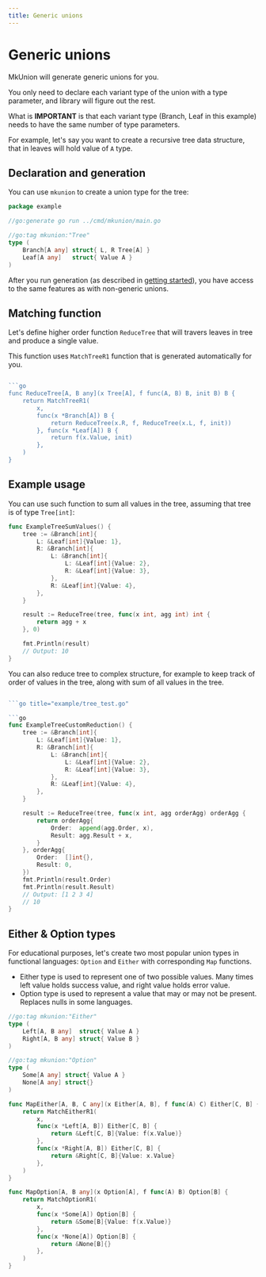 ```yaml
---
title: Generic unions
---
```

# Generic unions
MkUnion will generate generic unions for you.

You only need to declare each variant type of the union with a type parameter,
and library will figure out the rest.

What is **IMPORTANT** is that each variant type (Branch, Leaf in this example) needs to have the same number of type parameters.

For example, let's say you want to create a recursive tree data structure, that in leaves will hold value of `A` type.

## Declaration and generation

You can use `mkunion` to create a union type for the tree:

```go title="example/tree.go"
package example

//go:generate go run ../cmd/mkunion/main.go

//go:tag mkunion:"Tree"
type (
	Branch[A any] struct{ L, R Tree[A] }
	Leaf[A any]   struct{ Value A }
)
```

After you run generation (as described in [getting started](/getting_started.md)), 
you have access to the same features as with non-generic unions.

## Matching function

Let's define higher order function `ReduceTree` that will travers leaves in tree and produce a single value.

This function uses `MatchTreeR1` function that is generated automatically for you.

```go title="example/tree.go"

```go
func ReduceTree[A, B any](x Tree[A], f func(A, B) B, init B) B {
	return MatchTreeR1(
		x,
		func(x *Branch[A]) B {
			return ReduceTree(x.R, f, ReduceTree(x.L, f, init))
		}, func(x *Leaf[A]) B {
			return f(x.Value, init)
		},
	)
}
```
## Example usage

You can use such function to sum all values in the tree, assuming that tree is of type `Tree[int]`:

```go title="example/tree_test.go"
func ExampleTreeSumValues() {
	tree := &Branch[int]{
		L: &Leaf[int]{Value: 1},
		R: &Branch[int]{
			L: &Branch[int]{
				L: &Leaf[int]{Value: 2},
				R: &Leaf[int]{Value: 3},
			},
			R: &Leaf[int]{Value: 4},
		},
	}

	result := ReduceTree(tree, func(x int, agg int) int {
		return agg + x
	}, 0)

	fmt.Println(result)
	// Output: 10
}
```

You can also reduce tree to complex structure, for example to keep track of order of values in the tree, along with sum of all values in the tree.

```go title="example/tree.go"

```go title="example/tree_test.go"

```go
func ExampleTreeCustomReduction() {
	tree := &Branch[int]{
		L: &Leaf[int]{Value: 1},
		R: &Branch[int]{
			L: &Branch[int]{
				L: &Leaf[int]{Value: 2},
				R: &Leaf[int]{Value: 3},
			},
			R: &Leaf[int]{Value: 4},
		},
	}

	result := ReduceTree(tree, func(x int, agg orderAgg) orderAgg {
		return orderAgg{
			Order:  append(agg.Order, x),
			Result: agg.Result + x,
		}
	}, orderAgg{
		Order:  []int{},
		Result: 0,
	})
	fmt.Println(result.Order)
	fmt.Println(result.Result)
	// Output: [1 2 3 4]
	// 10
}
```

## Either & Option types

For educational purposes, let's create two most popular union types in functional languages: `Option` and `Either` with corresponding `Map` functions.

- Either type is used to represent one of two possible values. Many times left value holds success value, and right value holds error value.
- Option type is used to represent a value that may or may not be present. Replaces nulls in some languages.

```go title="f/datas.go"
//go:tag mkunion:"Either"
type (
	Left[A, B any]  struct{ Value A }
	Right[A, B any] struct{ Value B }
)

//go:tag mkunion:"Option"
type (
	Some[A any] struct{ Value A }
	None[A any] struct{}
)

func MapEither[A, B, C any](x Either[A, B], f func(A) C) Either[C, B] {
	return MatchEitherR1(
		x,
		func(x *Left[A, B]) Either[C, B] {
			return &Left[C, B]{Value: f(x.Value)}
		},
		func(x *Right[A, B]) Either[C, B] {
			return &Right[C, B]{Value: x.Value}
		},
	)
}

func MapOption[A, B any](x Option[A], f func(A) B) Option[B] {
	return MatchOptionR1(
		x,
		func(x *Some[A]) Option[B] {
			return &Some[B]{Value: f(x.Value)}
		},
		func(x *None[A]) Option[B] {
			return &None[B]{}
		},
	)
}
```